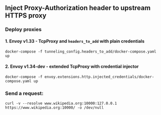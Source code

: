 ## Inject Proxy-Authorization header to upstream HTTPS proxy

### Deploy proxies

#### 1. Envoy v1.33 - TcpProxy and `headers_to_add` with plain credentials

```shell
docker-compose -f tunneling_config.headers_to_add/docker-compose.yaml up
```

#### 2. Envoy v1.34-dev - extended TcpProxy with credential injector

```shell
docker-compose -f envoy.extensions.http.injected_credentials/docker-compose.yaml up
```

### Send a request:

```shell
curl -v --resolve www.wikipedia.org:10000:127.0.0.1 https://www.wikipedia.org:10000/ -o /dev/null
```

